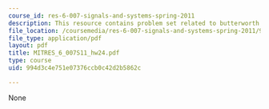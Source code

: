 ```yaml
---
course_id: res-6-007-signals-and-systems-spring-2011
description: This resource contains problem set related to butterworth filters.
file_location: /coursemedia/res-6-007-signals-and-systems-spring-2011/994d3c4e751e07376ccb0c42d2b5862c_MITRES_6_007S11_hw24.pdf
file_type: application/pdf
layout: pdf
title: MITRES_6_007S11_hw24.pdf
type: course
uid: 994d3c4e751e07376ccb0c42d2b5862c

---
```

None